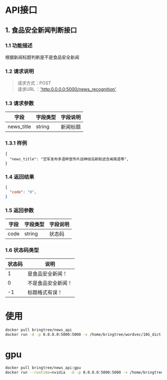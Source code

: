# API接口

## 1. 食品安全新闻判断接口
### 1.1 功能描述
根据新闻标题判断是不是食品安全新闻
### 1.2 请求说明
> 请求方式：POST<br>
请求URL ：['http:0.0.0.0:5000/news_recognition'](#)

### 1.3 请求参数
字段       |字段类型       |字段说明
------------|-----------|-----------
news_title       |string        |新闻标题

### 1.3.1 样例
```
{
  "news_title": "空军发布多语种宣传片战神绕岛新航迹含闽南语等",
}
```
### 1.4 返回结果
```json  
{
  "code": "0",
}
``` 
### 1.5 返回参数
字段       |字段类型       |字段说明
------------|-----------|-----------
code       |string        |状态码

### 1.6 状态码类型
状态码       |说明
------------|-----------
1       |是食品安全新闻！
0       |不是食品安全新闻！
-1       |标题格式有误！


# 使用
``` bash
docker pull bringtree/news_api
docker run -d -p 0.0.0.0:5000:5000 -v /home/bringtree/wordvec/10G_dict.pkl:/home/10G_dict.pkl:ro bringtree/news_api
```

# gpu
``` bash
docker pull bringtree/news_api:gpu
docker run --runtime=nvidia  -d -p 0.0.0.0:5000:5000 -v /home/bringtree/wordvec/10G_dict.pkl:/home/10G_dict.pkl:ro bringtree/news_api:gpu
```
